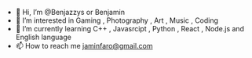 - 👋 Hi, I’m @Benjazzys or Benjamin
- 👀 I’m interested in Gaming , Photography , Art , Music , Coding
- 🌱 I’m currently learning C++ , Javasrcipt , Python , React , Node.js and English language
- 📫 How to reach me jaminfaro@gmail.com

<!---
Benjazzys/Benjazzys is a ✨ special ✨ repository because its `README.md` (this file) appears on your GitHub profile.
You can click the Preview link to take a look at your changes.
--->
